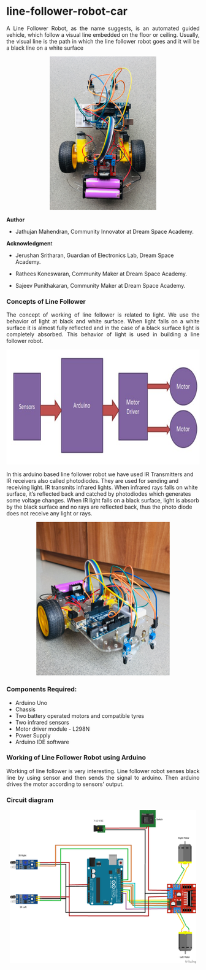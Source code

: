 # line-follower-robot-car
<p align="justify">
A Line Follower Robot, as the name suggests, is an automated guided vehicle, which follow a visual line embedded on the floor or ceiling. Usually, the visual line is the path in which the line follower robot goes and it will be a black line on a white surface
</p>
<p align="center">
<img src="source/image-video/image-4.jpg"  height="400px" weidth="400px">
</p>

**Author**

- Jathujan Mahendran, Community Innovator at Dream Space Academy.


**Acknowledgmen**t 

- Jerushan Sritharan, Guardian of Electronics Lab, Dream Space Academy.

- Rathees Koneswaran,  Community Maker at Dream Space Academy. 

- Sajeev Punithakaran, Community Maker at Dream Space Academy.


### Concepts of Line Follower
<p align="justify">
The concept of working of line follower is related to light. We use the behavior of light at black and white surface. When light falls on a white surface it is almost fully reflected and in the case of a black surface light is completely absorbed. This behavior of light is used in building a line follower robot.

<p align="center">
<img src="source/image-video/image-1.jfif"  height="300px" weidth="300px">
</p>

In this arduino based line follower robot we have used IR Transmitters and IR receivers also called photodiodes. They are used for sending and receiving light. IR transmits infrared lights. When infrared rays falls on white surface, it’s reflected back and catched by photodiodes which generates some voltage changes. When IR light falls on a black surface, light is absorb by the black surface and no rays are reflected back, thus the photo diode does not receive any light or rays.
</p>
<p align="center">
<img src="source/image-video/image-3.jpg"  height="400px" weidth="400px">
</p>

### Components Required:

* Arduino Uno
* Chassis
* Two battery operated motors and compatible tyres
* Two infrared sensors
* Motor driver module - L298N
* Power Supply
* Arduino IDE software


### Working of Line Follower Robot using Arduino
<p align="justify">
Working of line follower is very interesting. Line follower robot senses black line by using sensor and then sends the signal to arduino. Then arduino drives the motor according to sensors' output.
</p>

### Circuit diagram 
<p align="center">
<img src="source/image-video/image-2.png"  height="400px" weidth="400px">
</p>